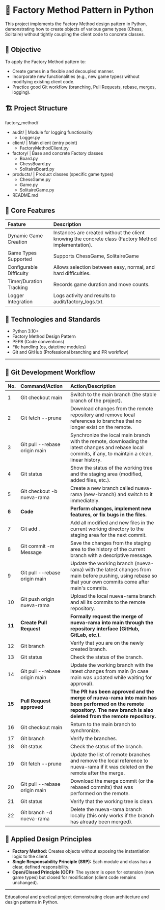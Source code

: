 # 🧩 Factory Method Pattern in Python
This project implements the Factory Method design pattern in Python, demonstrating how to create objects of various game types (Chess, Solitaire) without tightly coupling the client code to concrete classes.

## 🚀 Objective
To apply the Factory Method pattern to:
* Create games in a flexible and decoupled manner.
* Incorporate new functionalities (e.g., new game types) without modifying existing client code.
* Practice good Git workflow (branching, Pull Requests, rebase, merges, logging).

## 🏗️ Project Structure

factory_method/
  * audit/   | Module for logging functionality
      * Logger.py
  * client/  | Main client (entry point)
      * FactoryMethodClient.py
  * factory/ | Base and concrete Factory classes
      * Board.py
      * ChessBoard.py
      * SolitaireBoard.py
  * products/ | Product classes (specific game types)
      * ChessGame.py
      * Game.py
      * SolitaireGame.py
  * README.md

## 🧠 Core Features
    
| Feature | Description |  
| :--- | :--- |  
| Dynamic Game Creation | Instances are created without the client knowing the concrete class (Factory Method implementation). |  
| Game Types Supported | Supports ChessGame, SolitaireGame |  
| Configurable Difficulty | Allows selection between easy, normal, and hard difficulties. | 
| Timer/Duration Tracking | Records game duration and move counts. | 
| Logger Integration | Logs activity and results to audit/factory_logs.txt. | 

## 🧰 Technologies and Standards
* Python 3.10+
* Factory Method Design Pattern
* PEP8 (Code conventions)
* File handling (os, datetime modules)
* Git and GitHub (Professional branching and PR workflow)
---

## 🔀 Git Development Workflow
 |No.|Command/Action|Action/Description |
| :--- | :--- |:--- |
|1|Git checkout main|Switch to the main branch (the stable branch of the project).|
|2|Git fetch --prune|Download changes from the remote repository and remove local references to branches that no longer exist on the remote.|
|3|Git pull --rebase origin main|Synchronize the local main branch with the remote, downloading the latest changes and rebase local commits, if any, to maintain a clean, linear history.|
|4|Git status|Show the status of the working tree and the staging area (modified, added files, etc.).|
|5|Git checkout -b nueva-rama|Create a new branch called nueva-rama (new-branch) and switch to it immediately.|
|**6**|**Code**|**Perform changes, implement new features, or fix bugs in the files.**|
|7|Git add .|Add all modified and new files in the current working directory to the staging area for the next commit.|
|8|Git commit -m Message|Save the changes from the staging area to the history of the current branch with a descriptive message.|
|9|Git pull --rebase origin main|Update the working branch (nueva-rama) with the latest changes from main before pushing, using rebase so that your own commits come after main's commits.|
|10|Git push origin nueva-rama|Upload the local nueva-rama branch and all its commits to the remote repository.|
|**11**|**Create Pull Request**|**Formally request the merge of nueva-rama into main through the repository interface (GitHub, GitLab, etc.).**|
|12|Git branch|Verify that you are on the newly created branch.|
|13|Git status|Check the status of the branch.|
|14|Git pull --rebase origin main|Update the working branch with the latest changes from main (in case main was updated while waiting for approval).|
|**15**|**Pull Request approved**|**The PR has been approved and the merge of nueva-rama into main has been performed on the remote repository. The new branch is also deleted from the remote repository.**|
|16|Git checkout main|Return to the main branch to synchronize.|
|17|Git branch|Verify the branches.|
|18|Git status|Check the status of the branch.|
|19|Git fetch --prune|Update the list of remote branches and remove the local reference to nueva-rama if it was deleted on the remote after the merge.|
|20|Git pull --rebase origin main|Download the merge commit (or the rebased commits) that was performed on the remote.|
|21|Git status|Verify that the working tree is clean.|
|22|Git branch -d nueva-rama|Delete the nueva-rama branch locally (this only works if the branch has already been merged).|







## 🧱 Applied Design Principles
* __Factory Method:__ Creates objects without exposing the instantiation logic to the client.
* __Single Responsability Principle (SRP):__ Each module and class has a clear, defined responsibility.
* __Open/Closed Principle (OCP):__ The system is open for extension (new game types) but closed for modification (client code remains unchanged).
---

Educational and practical project demonstrating clean architecture and design patterns in Python.


















